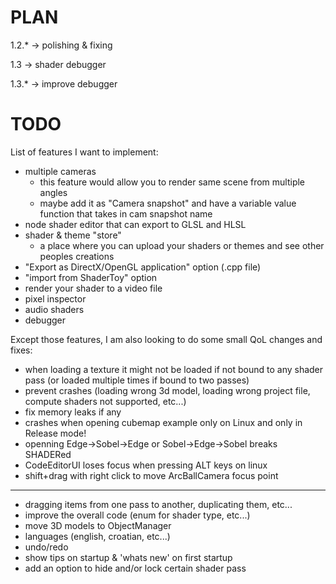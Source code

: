 # PLAN
 1.2.*  -> polishing & fixing

 1.3    -> shader debugger

 1.3.*  -> improve debugger
 
# TODO
List of features I want to implement:
 - multiple cameras
   - this feature would allow you to render same scene from multiple angles
   - maybe add it as "Camera snapshot" and have a variable value function that takes in cam snapshot name
 - node shader editor that can export to GLSL and HLSL
 - shader & theme "store"
   - a place where you can upload your shaders or themes and see other peoples creations
 - "Export as DirectX/OpenGL application" option (.cpp file)
 - "import from ShaderToy" option
 - render your shader to a video file
 - pixel inspector
 - audio shaders
 - debugger

Except those features, I am also looking to do some small QoL changes and fixes:
 - when loading a texture it might not be loaded if not bound to any shader pass (or loaded multiple times if bound to two passes)
 - prevent crashes (loading wrong 3d model, loading wrong project file, compute shaders not supported, etc...)
 - fix memory leaks if any
 - crashes when opening cubemap example only on Linux and only in Release mode!
 - openning Edge->Sobel->Edge or Sobel->Edge->Sobel breaks SHADERed
 - CodeEditorUI loses focus when pressing ALT keys on linux
 - shift+drag with right click to move ArcBallCamera focus point
---
 - dragging items from one pass to another, duplicating them, etc...
 - improve the overall code (enum for shader type, etc...)
 - move 3D models to ObjectManager
 - languages (english, croatian, etc...)
 - undo/redo
 - show tips on startup & 'whats new' on first startup
 - add an option to hide and/or lock certain shader pass